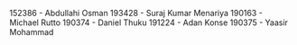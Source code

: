 152386 -  Abdullahi Osman
193428 - Suraj Kumar Menariya
190163 - Michael Rutto
190374 - Daniel Thuku
191224 - Adan Konse
190375 - Yaasir Mohammad
